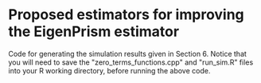 # Proposed estimators for improving the EigenPrism estimator
Code for generating the simulation results given in Section 6.
Notice that you will need to save the "zero_terms_functions.cpp" and "run_sim.R" files into your R working directory, before running the above code.

